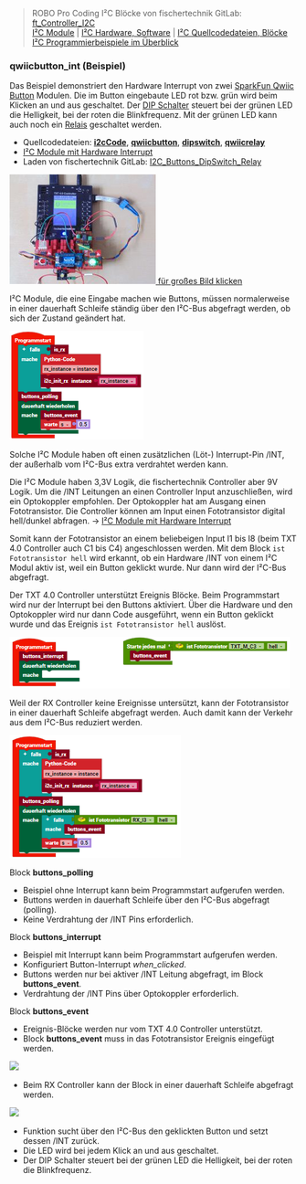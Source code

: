 
> ROBO Pro Coding I²C Blöcke von fischertechnik GitLab: [ft_Controller_I2C](https://git.fischertechnik-cloud.com/i2c/ft_Controller_I2C)\
> [I²C Module](https://elssner.github.io/ft-Controller-I2C/#tabelle-1) |
[I²C Hardware, Software](https://elssner.github.io/ft-Controller-I2C/#ic) |
[I²C Quellcodedateien, Blöcke](https://elssner.github.io/ft-Controller-I2C/#beschreibung-der-quellcodedateien-alphabetisch-geordnet)\
[I²C Programmierbeispiele im Überblick](../examples)


### qwiicbutton_int (Beispiel)

Das Beispiel demonstriert den Hardware Interrupt von zwei [SparkFun Qwiic Button](https://www.sparkfun.com/products/16842) Modulen. Die im Button eingebaute LED rot bzw. grün wird beim Klicken an und aus geschaltet. 
Der [DIP Schalter](https://wiki.seeedstudio.com/Grove-6-Position_DIP_Switch) steuert bei der grünen LED die Helligkeit, bei der roten die Blinkfrequenz. Mit der grünen LED kann auch noch ein [Relais](https://www.sparkfun.com/products/15093) geschaltet werden.

* Quellcodedateien: **[i2cCode](../#i2ccodepy)**, **[qwiicbutton](../#qwiicbuttonpy)**, **[dipswitch](../#dipswitchpy)**, **[qwiicrelay](../#qwiicrelaypy)**
* [I²C Module mit Hardware Interrupt](../#ic-module-mit-hardware-interrupt)
* Laden von fischertechnik GitLab: [I2C_Buttons_DipSwitch_Relay](https://git.fischertechnik-cloud.com/i2c/I2C_Buttons_DipSwitch_Relay)

[![](DSC00417_256.JPG) für großes Bild klicken](DSC00417.JPG)

I²C Module, die eine Eingabe machen wie Buttons, müssen normalerweise in einer dauerhaft Schleife ständig über den I²C-Bus abgefragt werden, ob sich der Zustand geändert hat.

![](dauerhaft_button_polling.png)

Solche I²C Module haben oft einen zusätzlichen (Löt-) Interrupt-Pin /INT, der außerhalb vom I²C-Bus extra verdrahtet werden kann.



Die I²C Module haben 3,3V Logik, die fischertechnik Controller aber 9V Logik. Um die /INT Leitungen an einen Controller Input anzuschließen, wird ein Optokoppler empfohlen.
Der Optokoppler hat am Ausgang einen Fototransistor. Die Controller können am Input einen Fototransistor digital hell/dunkel abfragen. → [I²C Module mit Hardware Interrupt](../#ic-module-mit-hardware-interrupt)

Somit kann der Fototransistor an einem beliebeigen Input I1 bis I8 (beim TXT 4.0 Controller auch C1 bis C4) angeschlossen werden. 
Mit dem Block `ist Fototransistor hell` wird erkannt, ob ein Hardware /INT von einem I²C Modul aktiv ist, weil ein Button geklickt wurde. 
Nur dann wird der I²C-Bus abgefragt.

Der TXT 4.0 Controller unterstützt Ereignis Blöcke. Beim Programmstart wird nur der Interrupt bei den Buttons aktiviert. 
Über die Hardware und den Optokoppler wird nur dann Code ausgeführt, wenn ein Button geklickt wurde und das Ereignis `ist Fototransistor hell` auslöst.

![](txt40_button_event.png)

Weil der RX Controller keine Ereignisse untersützt, kann der Fototransistor in einer dauerhaft Schleife abgefragt werden. 
Auch damit kann der Verkehr aus dem I²C-Bus reduziert werden.

![](rx_button_event.png)

Block **buttons_polling**
* Beispiel ohne Interrupt kann beim Programmstart aufgerufen werden.
* Buttons werden in dauerhaft Schleife über den I²C-Bus abgefragt (polling).
* Keine Verdrahtung der /INT Pins erforderlich.

Block **buttons_interrupt**
* Beispiel mit Interrupt kann beim Programmstart aufgerufen werden.
* Konfiguriert Button-Interrupt *when_clicked*.
* Buttons werden nur bei aktiver /INT Leitung abgefragt, im Block **buttons_event**.
* Verdrahtung der /INT Pins über Optokoppler erforderlich.

Block **buttons_event**

* Ereignis-Blöcke werden nur vom TXT 4.0 Controller unterstützt.
* Block **buttons_event** muss in das Fototransistor Ereignis eingefügt werden.

![](fototransistor_button_event.png)
* Beim RX Controller kann der Block in einer dauerhaft Schleife abgefragt werden.

![](fototransistor_button_polling.png)
* Funktion sucht über den I²C-Bus den geklickten Button und setzt dessen /INT zurück.
* Die LED wird bei jedem Klick an und aus geschaltet.
* Der DIP Schalter steuert bei der grünen LED die Helligkeit, bei der roten die Blinkfrequenz.



